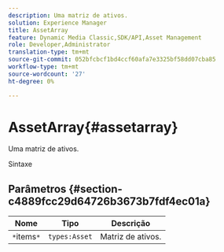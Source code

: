 ```yaml
---
description: Uma matriz de ativos.
solution: Experience Manager
title: AssetArray
feature: Dynamic Media Classic,SDK/API,Asset Management
role: Developer,Administrator
translation-type: tm+mt
source-git-commit: 052bfcbcf1bd4ccf60afa7e3325bf58dd07cba85
workflow-type: tm+mt
source-wordcount: '27'
ht-degree: 0%

---
```



# AssetArray{#assetarray}

Uma matriz de ativos.

Sintaxe

## Parâmetros {#section-c4889fcc29d64726b3673b7fdf4ec01a}

| Nome | Tipo | Descrição |
|---|---|---|
| `*`items`*` | `types:Asset` | Matriz de ativos. |

